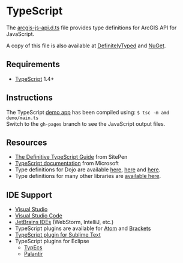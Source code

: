 # TypeScript

The [arcgis-js-api.d.ts](arcgis-js-api.d.ts) file provides type definitions for ArcGIS API for JavaScript.

A copy of this file is also available at [DefinitelyTyped][11] and [NuGet][12].

## Requirements

* [TypeScript][1] 1.4+

## Instructions

The TypeScript [demo app][2] has been compiled using: `$ tsc -m amd demo/main.ts`  
Switch to the `gh-pages` branch to see the JavaScript output files.

## Resources

* [The Definitive TypeScript Guide][5] from SitePen
* [TypeScript documentation][6] from Microsoft
* Type definitions for Dojo are available [here][7], [here][8] and [here][3].
* Type definitions for many other libraries are [available here][4].

## IDE Support

* [Visual Studio](http://www.typescriptlang.org/#Download)
* [Visual Studio Code](https://code.visualstudio.com)
* [JetBrains IDEs](http://www.jetbrains.com/products.html) (WebStorm, IntelliJ, etc.)
* TypeScript plugins are available for [Atom][9] and [Brackets][10]
* [TypeScript plugin for Sublime Text](https://github.com/Railk/T3S)
* TypeScript plugins for Eclipse
    * [TypEcs](http://typecsdev.com)
    * [Palantir](https://github.com/palantir/eclipse-typescript)

[1]: http://www.typescriptlang.org
[2]: http://esri.github.io/jsapi-resources/typescript/demo.html
[3]: https://github.com/schungx/Dojo-TypeScript
[4]: https://github.com/borisyankov/DefinitelyTyped
[5]: http://www.sitepen.com/blog/2013/12/31/definitive-guide-to-typescript/
[6]: https://typescript.codeplex.com/documentation
[7]: https://github.com/bryanforbes/dojo-typescript
[8]: https://github.com/borisyankov/DefinitelyTyped/tree/master/dojo
[9]: https://atom.io
[10]: http://brackets.io
[11]: https://github.com/borisyankov/DefinitelyTyped/tree/master/arcgis-js-api
[12]: http://www.nuget.org/packages/arcgis-js-api.TypeScript.DefinitelyTyped/

